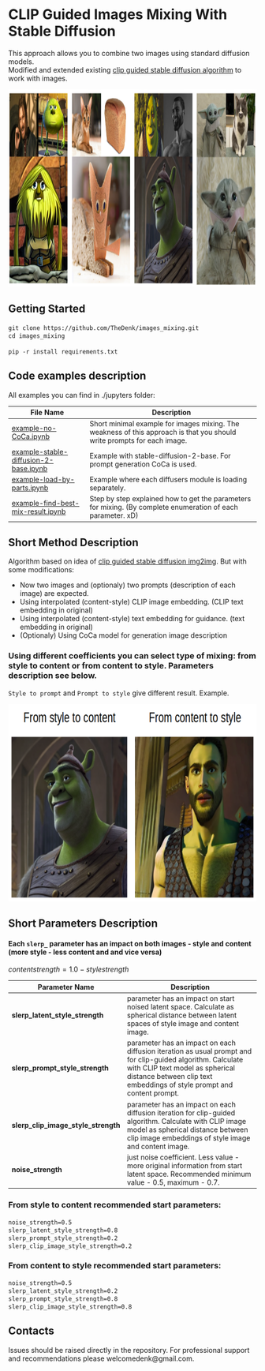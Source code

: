 # CLIP Guided Images Mixing With Stable Diffusion
This approach allows you to combine two images using standard diffusion models.  
Modified and extended existing <a href="https://github.com/huggingface/diffusers/blob/main/examples/community/clip_guided_stable_diffusion_img2img.py">clip guided stable diffusion algorithm</a> to work with images.
<p>
    <img src="./images/main.png" width="1200" height="400" title="preview"/> 
</p> 

## Getting Started
```
git clone https://github.com/TheDenk/images_mixing.git
cd images_mixing

pip -r install requirements.txt
```

## Code examples description

All examples you can find in ./jupyters folder:  

| File Name | Description |  
|---|---|  
| <a href="https://github.com/TheDenk/images_mixing/jupyters/example-no-CoCa.ipynb">example-no-CoCa.ipynb</a> | Short minimal example for images mixing. The weakness of this approach is that you should write prompts for each image.  |  
| <a href="https://github.com/TheDenk/images_mixing/jupyters/example-stable-diffusion-2-base.ipynb">example-stable-diffusion-2-base.ipynb</a> | Example with stable-diffusion-2-base. For prompt generation CoCa is used.|  
| <a href="https://github.com/TheDenk/images_mixing/jupyters/example-load-by-parts.ipynb">example-load-by-parts.ipynb</a> | Example where each diffusers module is loading separately. |  
| <a href="https://github.com/TheDenk/images_mixing/jupyters/example-find-best-mix-result.ipynb">example-find-best-mix-result.ipynb</a> | Step by step explained how to get the parameters for mixing. (By complete enumeration of each parameter. xD) |  

## Short Method Description
Algorithm based on idea of <a href="https://github.com/huggingface/diffusers/blob/main/examples/community/clip_guided_stable_diffusion_img2img.py">clip guided stable diffusion img2img</a>. But with some modifications:  
  - Now two images and (optionaly) two prompts (description of each image) are expected.
  - Using interpolated (content-style) CLIP image embedding. (CLIP text embedding in original)
  - Using interpolated (content-style) text embedding for guidance. (text embedding in original)
  - (Optionaly) Using CoCa model for generation image description
### Using different coefficients you can select type of mixing: from style to content or from content to style. Parameters description see below.
`Style to prompt` and `Prompt to style` give different result. Example.
<p> 
    <img src="./images/difference.png" width="800" height="400" title="content_style_approach"/> 
</p> 

## Short Parameters Description
#### Each `slerp_` parameter has an impact on both images - style and content (more style - less content and and vice versa)
$content strength = 1.0 - stylestrength$

| Parameter Name | Description |  
|---|---|   
| **slerp_latent_style_strength** | parameter has an impact on start noised latent space. Calculate as spherical distance between latent spaces of style image and content image. |  
| **slerp_prompt_style_strength** | parameter has an impact on each diffusion iteration as usual prompt and for clip-guided algorithm. Calculate with CLIP text model as spherical distance between clip text embeddings of style prompt and content prompt. |  
| **slerp_clip_image_style_strength** | parameter has an impact on each diffusion iteration for clip-guided algorithm. Calculate with CLIP image model as spherical distance between clip image embeddings of style image and content image. |  
| **noise_strength** | just noise coefficient. Less value - more original information from start latent space. Recommended minimum value - 0.5, maximum - 0.7. |  

### From style to content recommended start parameters:
```
noise_strength=0.5
slerp_latent_style_strength=0.8
slerp_prompt_style_strength=0.2
slerp_clip_image_style_strength=0.2
```

### From content to style recommended start parameters:
```
noise_strength=0.5
slerp_latent_style_strength=0.2
slerp_prompt_style_strength=0.8
slerp_clip_image_style_strength=0.8
```

## Contacts
<p>Issues should be raised directly in the repository. For professional support and recommendations please <a>welcomedenk@gmail.com</a>.</p>
